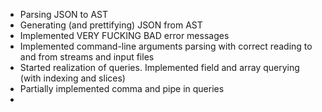 - Parsing JSON to AST
- Generating (and prettifying) JSON from AST
- Implemented VERY FUCKING BAD error messages
- Implemented command-line arguments parsing with correct reading to and from streams and input files
- Started realization of queries. Implemented field and array querying (with indexing and slices)
- Partially implemented comma and pipe in queries
- 


